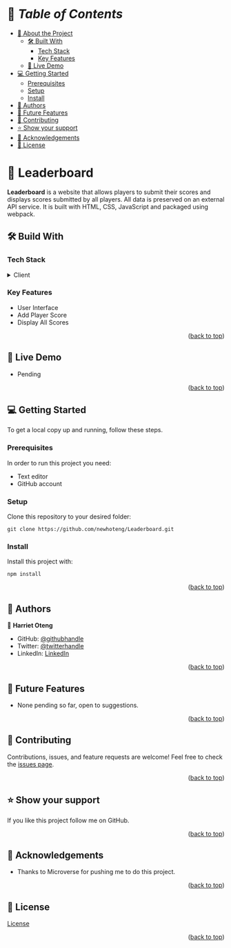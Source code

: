 <a name="readme-top"></a>

# 📗 *Table of Contents*

- [📖 About the Project](#about-project)
  - [🛠️ Built With](#built-with)
    - [Tech Stack](#tech-stack)
    - [Key Features](#key-features)
  - [🚀 Live Demo](#live-demo)
- [💻 Getting Started](#getting-started)
  - [Prerequisites](#prerequisites)
  - [Setup](#setup)
  - [Install](#install)
- [👥 Authors](#authors)
- [🔭 Future Features](#future-features)
- [🤝 Contributing](#contributing)
- [⭐ Show your support](#support)
- [🙏 Acknowledgements](#acknowledgements)
- [📝 License](#license)

#  :open_book: Leaderboard <a name="about-project"></a>
**Leaderboard** is a website that allows players to submit their scores and displays scores submitted by all players. All data is preserved on an external API service. It is built with HTML, CSS, JavaScript and packaged using webpack.

## :hammer_and_wrench: Build With
### Tech Stack
<details><summary>Client</summary>
<ul>
  <li><a href="https://html.com/">HTML</a></li>
  <li><a href="https://www.w3.org/TR/CSS/#css">CSS</a></li>
  <li><a href="https://www.javascript.com/">JavaScript</a></li>
  <li><a href="https://webpack.js.org/">Webpack</a></li>
</ul>
</details>

### Key Features
  - User Interface
  - Add Player Score
  - Display All Scores

<p align="right">(<a href="#readme-top">back to top</a>)</p>

## :rocket: Live Demo <a name="live-demo"></a>
- Pending
<!-- [Leaderboard app](https://newhoteng.github.io/Leaderboard/) -->

<p align="right">(<a href="https://github.com/newhoteng/Leaderboard#readme">back to top</a>)</p>

## :computer: Getting Started <a name="getting-started"></a>
To get a local copy up and running, follow these steps.<br>

### Prerequisites

In order to run this project you need:
- Text editor
- GitHub account<br>

### Setup

Clone this repository to your desired folder:<br>
```
git clone https://github.com/newhoteng/Leaderboard.git
```

### Install

Install this project with:<br>
```
npm install
```


<p align="right">(<a href="https://github.com/newhoteng/Leaderboard#readme">back to top</a>)</p>

## :busts_in_silhouette: Authors <a name="authors"></a>
:bust_in_silhouette: **Harriet Oteng**
- GitHub: [@githubhandle](https://github.com/newhoteng)
- Twitter: [@twitterhandle](https://twitter.com/HarrietOteng1)
- LinkedIn: [LinkedIn](https://www.linkedin.com/in/harriet-oteng-75554666/)

<p align="right">(<a href="https://github.com/newhoteng/Leaderboard#readme">back to top</a>)</p>

## :telescope: Future Features <a name="future-features"></a>
  - None pending so far, open to suggestions.

<p align="right">(<a href="https://github.com/newhoteng/Leaderboard#readme">back to top</a>)</p>

## :handshake: Contributing <a name="contributing"></a>
Contributions, issues, and feature requests are welcome!
Feel free to check the [issues page](https://github.com/newhoteng/Leaderboard/issues).

<p align="right">(<a href="https://github.com/newhoteng/Leaderboard#readme">back to top</a>)</p>

## :star: Show your support <a name="support"></a>
If you like this project follow me on GitHub.

<p align="right">(<a href="https://github.com/newhoteng/Leaderboard#readme">back to top</a>)</p>

## :pray: Acknowledgements <a name="acknowledgements"></a>
- Thanks to Microverse for pushing me to do this project.

<p align="right">(<a href="https://github.com/newhoteng/Leaderboard#readme">back to top</a>)</p>
  
## :memo: License <a name="license"></a>
[License](https://github.com/newhoteng/Leaderboard/blob/main/LICENSE)

<p align="right">(<a href="https://github.com/newhoteng/Leaderboard#readme">back to top</a>)</p>
